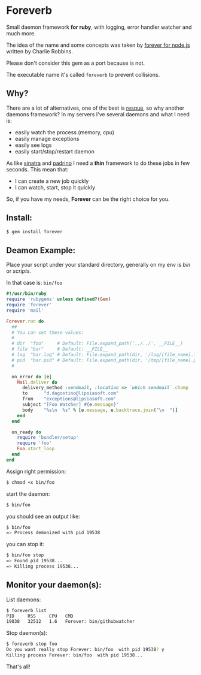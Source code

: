 # Foreverb

Small daemon framework **for ruby**, with logging, error handler watcher and much more.

The idea of the name and some concepts was taken by [forever for node.js](https://raw.github.com/indexzero/forever) written by Charlie Robbins.

Please don't consider this gem as a port because is not.

The executable name it's called ```foreverb``` to prevent collisions.

## Why?

There are a lot of alternatives, one of the best is [resque](https://github.com/defunkt/resque), so why another daemons framework?
In my servers I've several daemons and what I need is:

* easily watch the process (memory, cpu)
* easily manage exceptions
* easily see logs
* easily start/stop/restart daemon

As like [sinatra](https://github.com/sinatra/sinatra) and [padrino](https://github.com/padrino/padrino-framework) I need a
**thin** framework to do these jobs in few seconds. This mean that:

* I can create a new job quickly
* I can watch, start, stop it quickly

So, if you have my needs, **Forever** can be the right choice for you.

## Install:

``` sh
$ gem install forever
```

## Deamon Example:

Place your script under your standard directory, generally on my env is _bin_ or _scripts_.

In that case is: ```bin/foo```

``` rb
#!/usr/bin/ruby
require 'rubygems' unless defined?(Gem)
require 'forever'
require 'mail'

Forever.run do
  ##
  # You can set these values:
  #
  # dir  "foo"     # Default: File.expand_path('../../', __FILE__)
  # file "bar"     # Default: __FILE__
  # log  "bar.log" # Default: File.expand_path(dir, '/log/[file_name].log')
  # pid  "bar.pid" # Default: File.expand_path(dir, '/tmp/[file_name].pid')
  #

  on_error do |e|
    Mail.deliver do
      delivery_method :sendmail, :location => `which sendmail`.chomp
      to      "d.dagostino@lipsiasoft.com"
      from    "exceptions@lipsiasoft.com"
      subject "[Foo Watcher] #{e.message}"
      body    "%s\n  %s" % [e.message, e.backtrace.join("\n  ")]
    end
  end

  on_ready do
    require 'bundler/setup'
    require 'foo'
    Foo.start_loop
  end
end
```

Assign right permission:

``` sh
$ chmod +x bin/foo
```

start the daemon:

``` sh
$ bin/foo
```

you should see an output like:

``` sh
$ bin/foo
=> Process demonized with pid 19538
```

you can stop it:

``` sh
$ bin/foo stop
=> Found pid 19538...
=> Killing process 19538...
```

## Monitor your daemon(s):

List daemons:

``` sh
$ foreverb list
PID     RSS     CPU   CMD
19838   32512   1.6   Forever: bin/githubwatcher
```

Stop daemon(s):

``` sh
$ foreverb stop foo
Do you want really stop Forever: bin/foo  with pid 19538? y
Killing process Forever: bin/foo  with pid 19538...
```

That's all!